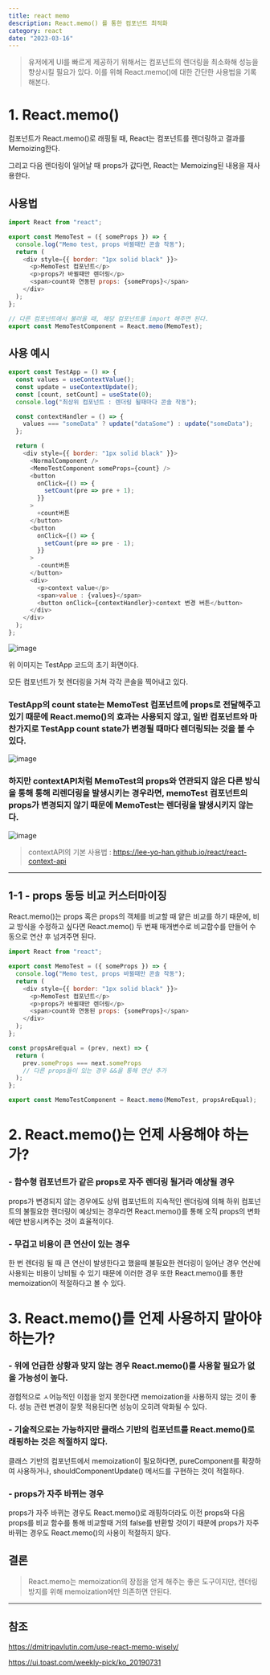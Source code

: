 ```yaml
---
title: react memo
description: React.memo() 를 통한 컴포넌트 최적화
category: react
date: "2023-03-16"
---
```


> 유저에게 UI를 빠르게 제공하기 위해서는 컴포넌트의 렌더링을 최소화해 성능을 향상시킬 필요가 있다. 이를 위해 React.memo()에 대한 간단한 사용법을 기록해본다.

# 1. React.memo()

컴포넌트가 React.memo()로 래핑될 때, React는 컴포넌트를 렌더링하고 결과를 Memoizing한다.

그리고 다음 렌더링이 일어날 때 props가 값다면, React는 Memoizing된 내용을 재사용한다.

## 사용법

```javascript
import React from "react";

export const MemoTest = ({ someProps }) => {
  console.log("Memo test, props 바뀔때만 콘솔 작동");
  return (
    <div style={{ border: "1px solid black" }}>
      <p>MemoTest 컴포넌트</p>
      <p>props가 바뀔때만 렌더링</p>
      <span>count와 연동된 props: {someProps}</span>
    </div>
  );
};

// 다른 컴포넌트에서 불러올 때, 해당 컴포넌트를 import 해주면 된다.
export const MemoTestComponent = React.memo(MemoTest);
```

## 사용 예시

```javascript
export const TestApp = () => {
  const values = useContextValue();
  const update = useContextUpdate();
  const [count, setCount] = useState(0);
  console.log("최상위 컴포넌트 : 렌더링 될때마다 콘솔 작동");

  const contextHandler = () => {
    values === "someData" ? update("dataSome") : update("someData");
  };

  return (
    <div style={{ border: "1px solid black" }}>
      <NormalComponent />
      <MemoTestComponent someProps={count} />
      <button
        onClick={() => {
          setCount(pre => pre + 1);
        }}
      >
        +count버튼
      </button>
      <button
        onClick={() => {
          setCount(pre => pre - 1);
        }}
      >
        -count버튼
      </button>
      <div>
        <p>context value</p>
        <span>value : {values}</span>
        <button onClick={contextHandler}>context 변경 버튼</button>
      </div>
    </div>
  );
};
```

![image](https://img1.daumcdn.net/thumb/R1280x0/?scode=mtistory2&fname=https%3A%2F%2Fblog.kakaocdn.net%2Fdn%2FVQkSV%2Fbtr37vCBXzm%2FVXiqfYdD4H2FTcw3tGVFzk%2Fimg.png)

위 이미지는 TestApp 코드의 초기 화면이다.

모든 컴포넌트가 첫 렌더링을 거쳐 각각 콘솔을 찍어내고 있다.

### TestApp의 count state는 MemoTest 컴포넌트에 props로 전달해주고 있기 때문에 React.memo()의 효과는 사용되지 않고, 일반 컴포넌트와 마찬가지로 TestApp count state가 변경될 때마다 렌더링되는 것을 볼 수 있다.

![image](https://blog.kakaocdn.net/dn/Hl6oT/btr4gSJ05tT/kipvw3VkehYfnxf2Pbq780/img.gif)

### 하지만 contextAPI처럼 MemoTest의 props와 연관되지 않은 다른 방식을 통해 통해 리렌더링을 발생시키는 경우라면, memoTest 컴포넌트의 props가 변경되지 않기 때문에 MemoTest는 렌더링을 발생시키지 않는다.

![image](https://blog.kakaocdn.net/dn/cmaheq/btr36GRW8J1/uhzNP5d6ymqDxVDGFK4Ay1/img.gif)

> contextAPI의 기본 사용법 : https://lee-yo-han.github.io/react/react-context-api

---

## 1-1 - props 동등 비교 커스터마이징

React.memo()는 props 혹은 props의 객체를 비교할 때 얕은 비교를 하기 때문에, 비교 방식을 수정하고 싶다면 React.memo() 두 번째 매개변수로 비교함수를 만들어 수동으로 연산 후 넘겨주면 된다.

```javascript
import React from "react";

export const MemoTest = ({ someProps }) => {
  console.log("Memo test, props 바뀔때만 콘솔 작동");
  return (
    <div style={{ border: "1px solid black" }}>
      <p>MemoTest 컴포넌트</p>
      <p>props가 바뀔때만 렌더링</p>
      <span>count와 연동된 props: {someProps}</span>
    </div>
  );
};

const propsAreEqual = (prev, next) => {
  return (
    prev.someProps === next.someProps
    // 다른 props들이 있는 경우 &&을 통해 연산 추가
  );
};

export const MemoTestComponent = React.memo(MemoTest, propsAreEqual);
```

# 2. React.memo()는 언제 사용해야 하는가?

### - 함수형 컴포넌트가 같은 props로 자주 렌더링 될거라 예상될 경우

props가 변경되지 않는 경우에도 상위 컴포넌트의 지속적인 렌더링에 의해 하위 컴포넌트의 불필요한 렌더링이 예상되는 경우라면 React.memo()를 통해 오직 props의 변화에만 반응시켜주는 것이 효율적이다.

### - 무겁고 비용이 큰 연산이 있는 경우

한 번 렌더링 될 때 큰 연산이 발생한다고 했을때 불필요한 렌더링이 일어난 경우 연산에 사용되는 비용이 낭비될 수 있기 때문에 이러한 경우 또한 React.memo()를 통한 memoization이 적절하다고 볼 수 있다.

# 3. React.memo()를 언제 사용하지 말아야 하는가?

### - 위에 언급한 상황과 맞지 않는 경우 React.memo()를 사용할 필요가 없을 가능성이 높다.

경험적으로 ㅅ어능적인 이점을 얻지 못한다면 memoization을 사용하지 않는 것이 좋다. 성능 관련 변경이 잘못 적용된다면 성능이 오히려 악화될 수 있다.

### - 기술적으로는 가능하지만 클래스 기반의 컴포넌트를 React.memo()로 래핑하는 것은 적절하지 않다.

클래스 기반의 컴포넌트에서 memoization이 필요하다면, pureComponent를 확장하여 사용하거나, shouldComponentUpdate() 메서드를 구현하는 것이 적절하다.

### - props가 자주 바뀌는 경우

props가 자주 바뀌는 경우도 React.memo()로 래핑하더라도 이전 props와 다음 props를 비교 함수를 통해 비교할때 거의 false를 반환할 것이기 때문에 props가 자주 바뀌는 경우도 React.memo()의 사용이 적절하지 않다.

## 결론

> React.memo는 memoization의 장점을 얻게 해주는 좋은 도구이지만, 렌더링 방지를 위해 memoization에만 의존하면 안된다.

---

## 참조

https://dmitripavlutin.com/use-react-memo-wisely/

https://ui.toast.com/weekly-pick/ko_20190731
